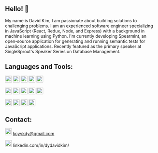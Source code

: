 ## Hello! 👋

<!-- <a href="https://github.com/sc00oby"><img src="https://media.giphy.com/media/SWoSkN6DxTszqIKEqv/giphy.gif" align="right" height="160" /></a> -->

My name is David Kim, I am passionate about building solutions to challenging problems. I am an experienced software engineer specializing in JavaScript (React, Redux, Node, and Express) with a background in machine learning using Python. I'm currently developing Spearmint, an open-source application for generating and running semantic tests for JavaScript applications. Recently featured as the primary speaker at SingleSprout's Speaker Series on Database Management.

## Languages and Tools:

<code><img height="22" src="https://img.shields.io/badge/JavaScript-323330?style=for-the-badge&logo=javascript&logoColor=F7DF1E"></code>
<code><img height="22" src="https://img.shields.io/badge/TypeScript-007ACC?style=for-the-badge&logo=typescript&logoColor=white"></code>
<code><img height="22" src="https://img.shields.io/badge/HTML5-E34F26?style=for-the-badge&logo=html5&logoColor=white"></code>
<code><img height="22" src="https://img.shields.io/badge/CSS3-1572B6?style=for-the-badge&logo=css3&logoColor=white"></code>
<code><img height="22" src="https://img.shields.io/badge/Python-3776AB?style=for-the-badge&logo=python&logoColor=F7DF1E"></code>

<code><img height="22" src="https://img.shields.io/badge/React-20232A?style=for-the-badge&logo=react&logoColor=61DAFB"></code>
<code><img height="22" src="https://img.shields.io/badge/React_Router-CA4245?style=for-the-badge&logo=react-router&logoColor=white"></code>
<code><img height="22" src="https://img.shields.io/badge/Redux-593D88?style=for-the-badge&logo=redux&logoColor=white"></code>
<code><img height="22" src="https://img.shields.io/badge/Node.js-339933?style=for-the-badge&logo=nodedotjs&logoColor=white"></code>
<code><img height="22" src="https://img.shields.io/badge/Express.js-000000?style=for-the-badge&logo=express&logoColor=white"></code>

<code><img height="22" src="https://img.shields.io/badge/PostgreSQL-316192?style=for-the-badge&logo=postgresql&logoColor=white"></code>
<code><img height="22" src="https://img.shields.io/badge/MongoDB-4EA94B?style=for-the-badge&logo=mongodb&logoColor=white"></code>
<code><img height="22" src="https://img.shields.io/badge/Jest-C21325?style=for-the-badge&logo=jest&logoColor=white"></code>
<code><img height="22" src="https://img.shields.io/badge/GIT-E44C30?style=for-the-badge&logo=git&logoColor=white"></code>

## Contact: 

<code><img height="22" src="https://img.shields.io/badge/Gmail-D14836?style=for-the-badge&logo=gmail&logoColor=white"></code> koyykdy@gmail.com

<code><a href="https://www.linkedin.com/in/ammar-doo-7ba930225/"><img height="22" src="https://img.shields.io/badge/LinkedIn-0077B5?style=for-the-badge&logo=linkedin&logoColor=white"></a></code> linkedin.com/in/dydavidkim/

<!--
**koyykdy/koyykdy** is a ✨ _special_ ✨ repository because its `README.md` (this file) appears on your GitHub profile.
-->
